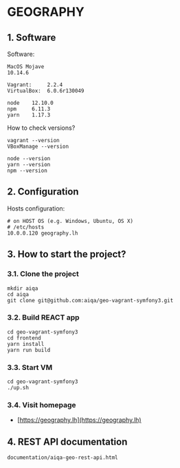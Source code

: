 GEOGRAPHY
=========

## 1. Software

Software:

```
MacOS Mojave
10.14.6
```

```
Vagrant:     2.2.4
VirtualBox:  6.0.6r130049

node    12.10.0
npm     6.11.3
yarn    1.17.3
```

How to check versions?

```
vagrant --version
VBoxManage --version

node --version
yarn --version
npm --version
```


## 2. Configuration

Hosts configuration:

```
# on HOST OS (e.g. Windows, Ubuntu, OS X)
# /etc/hosts
10.0.0.120 geography.lh
```

## 3. How to start the project?

### 3.1. Clone the project

```
mkdir aiqa
cd aiqa
git clone git@github.com:aiqa/geo-vagrant-symfony3.git
``` 

### 3.2. Build REACT app

```
cd geo-vagrant-symfony3
cd frontend
yarn install
yarn run build
```

### 3.3. Start VM

```
cd geo-vagrant-symfony3
./up.sh
```

### 3.4. Visit homepage

* [https://geography.lh](https://geography.lh)


## 4. REST API documentation

```
documentation/aiqa-geo-rest-api.html
```
